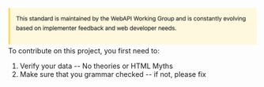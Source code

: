 ![Note](https://github.com/ngiotsas/webapihtml/blob/main/maintained_contribute.png?raw=trueg)
To contribute on this project, you first need to:
1. Verify your data -- No theories or HTML Myths
2. Make sure that you grammar checked -- if not, please fix

